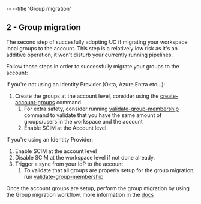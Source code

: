 -- --title 'Group migration'

## 2 - Group migration

The second step of succesfully adopting UC if migrating your workspace local groups to the account.
This step is a relatively low risk as it's an additive operation, it won't disturb your currently running pipelines.

Follow those steps in order to successfully migrate your groups to the account:

If you're not using an Identity Provider (Okta, Azure Entra etc...):
1. Create the groups at the account level, consider using the [create-account-groups](https://github.com/databrickslabs/ucx/blob/main/README.md#create-account-groups-command) command.
   1. For extra safety, consider running [validate-group-membership](https://github.com/databrickslabs/ucx/blob/main/README.md#validate-groups-membership-command) command to validate that you have the same amount of groups/users in the workspace and the account
   2. Enable SCIM at the Account level.

If you're using an Identity Provider:
1. Enable SCIM at the account level
2. Disable SCIM at the workspace level if not done already.
3. Trigger a sync from your IdP to the account
   1. To validate that all groups are properly setup for the group migration, run [validate-group-membership](https://github.com/databrickslabs/ucx/blob/main/README.md#validate-groups-membership-command)

Once the account groups are setup, perform the group migration by using the Group migration workflow, more information in the [docs](https://github.com/databrickslabs/ucx/blob/main/README.md#group-migration-workflow)
